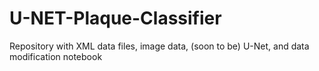 # U-NET-Plaque-Classifier
Repository with XML data files, image data, (soon to be) U-Net, and data modification notebook
